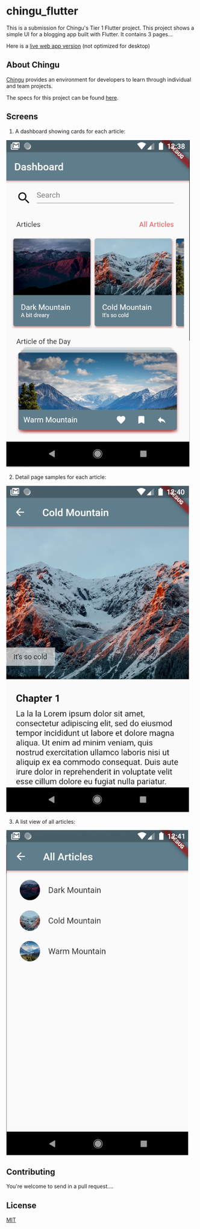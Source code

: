 # chingu_flutter

This is a submission for Chingu's Tier 1 Flutter project.
This project shows a simple UI for a blogging app built with Flutter. It contains 3 pages...

Here is a [live web app version](https://dpajek.github.io/flutter-ui-1/#/) (not optimized for desktop)

## About Chingu
[Chingu](https://chingu.io/) provides an environment for developers to learn through individual and team projects.

The specs for this project can be found [here](https://solofree.docs.chingu.io/solo/steps#tier-1-blog-ui).

## Screens
1. A dashboard showing cards for each article:

![Screen 1](https://github.com/dpajek/chingu_flutter-ui_1/blob/master/assets/flutter_t1_1.png)


2. Detail page samples for each article:

![Screen 2](https://github.com/dpajek/chingu_flutter-ui_1/blob/master/assets/flutter_t1_2.png)


3. A list view of all articles:

![Screen 3](https://github.com/dpajek/chingu_flutter-ui_1/blob/master/assets/flutter_t1_3.png)

## Contributing
You're welcome to send in a pull request....

## License
[MIT](https://choosealicense.com/licenses/mit/)
